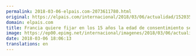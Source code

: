 ```yaml
---
permalink: 2018-03-06-elpais.com-2073611780.html
original: https://elpais.com/internacional/2018/03/06/actualidad/1520352777_343847.html#?ref=rss&format=simple&link=link
domain: elpais.com
title: Francia quiere fijar en los 15 años la edad de consentimiento sexual
image: https://ep00.epimg.net/internacional/imagenes/2018/03/06/actualidad/1520352777_343847_1520357260_rrss_normal.jpg
date: 2018-03-06 18:06:13
translations: en
---
```


